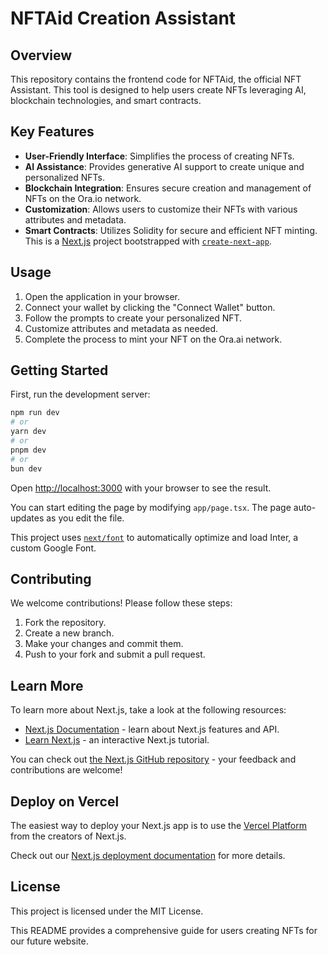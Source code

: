 # NFTAid Creation Assistant

## Overview
This repository contains the frontend code for NFTAid, the official NFT Assistant. This tool is designed to help users create NFTs leveraging AI, blockchain technologies, and smart contracts.

## Key Features
- **User-Friendly Interface**: Simplifies the process of creating NFTs.
- **AI Assistance**: Provides generative AI support to create unique and personalized NFTs.
- **Blockchain Integration**: Ensures secure creation and management of NFTs on the Ora.io network.
- **Customization**: Allows users to customize their NFTs with various attributes and metadata.
- **Smart Contracts**: Utilizes Solidity for secure and efficient NFT minting.
This is a [Next.js](https://nextjs.org/) project bootstrapped with [`create-next-app`](https://github.com/vercel/next.js/tree/canary/packages/create-next-app).

## Usage
1. Open the application in your browser.
2. Connect your wallet by clicking the "Connect Wallet" button.
3. Follow the prompts to create your personalized NFT.
4. Customize attributes and metadata as needed.
5. Complete the process to mint your NFT on the Ora.ai network.
   
## Getting Started

First, run the development server:

```bash
npm run dev
# or
yarn dev
# or
pnpm dev
# or
bun dev
```

Open [http://localhost:3000](http://localhost:3000) with your browser to see the result.

You can start editing the page by modifying `app/page.tsx`. The page auto-updates as you edit the file.

This project uses [`next/font`](https://nextjs.org/docs/basic-features/font-optimization) to automatically optimize and load Inter, a custom Google Font.

## Contributing
We welcome contributions! Please follow these steps:
1. Fork the repository.
2. Create a new branch.
3. Make your changes and commit them.
4. Push to your fork and submit a pull request.

## Learn More

To learn more about Next.js, take a look at the following resources:

- [Next.js Documentation](https://nextjs.org/docs) - learn about Next.js features and API.
- [Learn Next.js](https://nextjs.org/learn) - an interactive Next.js tutorial.

You can check out [the Next.js GitHub repository](https://github.com/vercel/next.js/) - your feedback and contributions are welcome!

## Deploy on Vercel

The easiest way to deploy your Next.js app is to use the [Vercel Platform](https://vercel.com/new?utm_medium=default-template&filter=next.js&utm_source=create-next-app&utm_campaign=create-next-app-readme) from the creators of Next.js.

Check out our [Next.js deployment documentation](https://nextjs.org/docs/deployment) for more details.

## License
This project is licensed under the MIT License.

This README provides a comprehensive guide for users creating NFTs for our future website.
